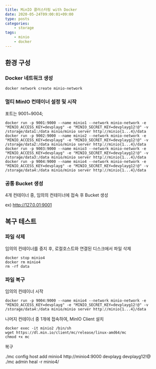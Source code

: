 ```yaml
---
title: MinIO 클러스터링 with Docker
date: 2020-05-24T09:00:01+09:00
type: posts
categories:
    - storage
tags:
    - minio
    - docker
---
```


## 환경 구성

### Docker 네트워크 생성

    docker network create minio-network

### 멀티 MinIO 컨테이너 설정 및 시작

포트는 9001~9004;

    docker run -p 9001:9000 --name minio1 --network minio-network -e "MINIO_ACCESS_KEY=devplayg" -e "MINIO_SECRET_KEY=devplayg12!@" -v /storage/data1:/data minio/minio server http://minio{1...4}/data
    docker run -p 9002:9000 --name minio2 --network minio-network -e "MINIO_ACCESS_KEY=devplayg" -e "MINIO_SECRET_KEY=devplayg12!@" -v /storage/data2:/data minio/minio server http://minio{1...4}/data
    docker run -p 9003:9000 --name minio3 --network minio-network -e "MINIO_ACCESS_KEY=devplayg" -e "MINIO_SECRET_KEY=devplayg12!@" -v /storage/data3:/data minio/minio server http://minio{1...4}/data
    docker run -p 9004:9000 --name minio4 --network minio-network -e "MINIO_ACCESS_KEY=devplayg" -e "MINIO_SECRET_KEY=devplayg12!@" -v /storage/data4:/data minio/minio server http://minio{1...4}/data

### 공통 Bucket 생성

4개 컨테이너 중, 임의의 컨테이너에 접속 후 Bucket 생성

ex) http://127.0.01:9001


## 복구 테스트

### 파일 삭제

임의의 컨테이너를 중지 후, 로컬호스트와 연결된 디스크에서 파일 삭제

    docker stop minio4
    docker rm minio4
    rm -rf data

### 파일 복구

임의의 컨테이너 시작

    docker run -p 9004:9000 --name minio4 --network minio-network -e "MINIO_ACCESS_KEY=devplayg" -e "MINIO_SECRET_KEY=devplayg12!@" -v /storage/data4:/data minio/minio server http://minio{1...4}/data

나머지 컨테이너 중 1개에 접속하여, MinIO Client 설치

    docker exec -it minio2 /bin/sh
    wget https://dl.min.io/client/mc/release/linux-amd64/mc
    chmod +x mc
    
복구

./mc config host add minio4 http://minio4:9000 devplayg devplayg12!@
./mc admin heal -r minio4/
